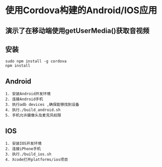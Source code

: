 # 使用Cordova构建的Android/IOS应用
## 演示了在移动端使用getUserMedia()获取音视频

## 安装
```
sudo npm install -g cordova
npm install

```

## Android

```
1. 安装Android开发环境
2. 连接Android手机
3. 执行adb devices ,确保能够找到设备
4. 执行./build_android.sh
5. 手机允许摄像头及麦克风权限
```

## IOS
```
1. 安装IOS开发环境
2. 连接iPhone手机
3. 执行./build_ios.sh
4. Xcode打开platforms/ios项目
```

